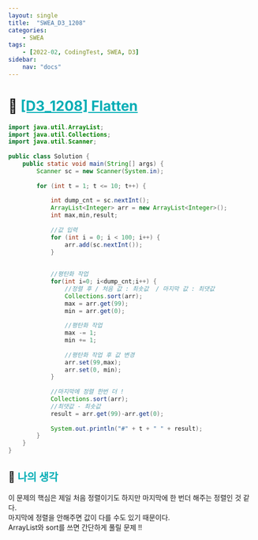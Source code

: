 ```yaml
---
layout: single
title:  "SWEA_D3_1208"
categories: 
    - SWEA
tags: 
    - [2022-02, CodingTest, SWEA, D3]
sidebar:
    nav: "docs"
---
```


# 📁 <b><a style="color:#00adb5" href="https://swexpertacademy.com/main/code/problem/problemDetail.do?contestProbId=AV139KOaABgCFAYh" target=_blank>[D3_1208] Flatten</a></b>

```java
import java.util.ArrayList;
import java.util.Collections;
import java.util.Scanner;
 
public class Solution {
    public static void main(String[] args) {
        Scanner sc = new Scanner(System.in);
 
        for (int t = 1; t <= 10; t++) {
 
            int dump_cnt = sc.nextInt();
            ArrayList<Integer> arr = new ArrayList<Integer>();
            int max,min,result;
 
            //값 입력
            for (int i = 0; i < 100; i++) {
                arr.add(sc.nextInt());
            }
 
             
            //평탄화 작업
            for(int i=0; i<dump_cnt;i++) {
                //정렬 후 / 처음 값 : 최솟값  / 마지막 값 : 최댓값  
                Collections.sort(arr);
                max = arr.get(99);
                min = arr.get(0);
                 
                //평탄화 작업
                max -= 1;
                min += 1;
                 
                //평탄화 작업 후 값 변경
                arr.set(99,max);
                arr.set(0, min);
            }
             
            //마지막에 정렬 한번 더 !
            Collections.sort(arr);
            //최댓값 - 최솟값
            result = arr.get(99)-arr.get(0);
 
            System.out.println("#" + t + " " + result);
        }
    }
}
```

## 🤔 <b><a style="color:#00adb5">나의 생각</a></b>
이 문제의 핵심은 제일 처음 정렬이기도 하지만 마지막에 한 번더 해주는 정렬인 것 같다.<br>
마지막에 정렬을 안해주면 값이 다를 수도 있기 때문이다.<br>
ArrayList와 sort를 쓰면 간단하게 풀릴 문제 !!